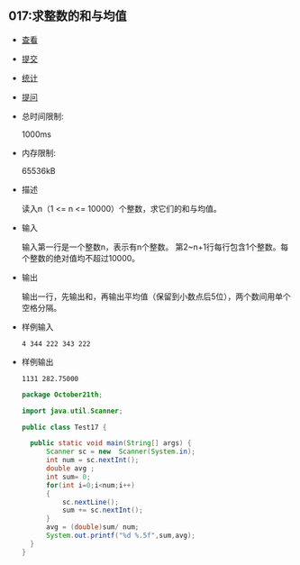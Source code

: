 ## 017:求整数的和与均值

- [查看](http://cxsjsxmooc.openjudge.cn/2019t1fallall/017/)
- [提交](http://cxsjsxmooc.openjudge.cn/2019t1fallall/017/submit/)
- [统计](http://cxsjsxmooc.openjudge.cn/2019t1fallall/017/statistics/)
- [提问](http://cxsjsxmooc.openjudge.cn/2019t1fallall/clarify/017/)

- 总时间限制: 

  1000ms

- 内存限制: 

  65536kB

- 描述

  读入n（1 <= n <= 10000）个整数，求它们的和与均值。 

- 输入

  输入第一行是一个整数n，表示有n个整数。 第2~n+1行每行包含1个整数。每个整数的绝对值均不超过10000。

- 输出

  输出一行，先输出和，再输出平均值（保留到小数点后5位），两个数间用单个空格分隔。

- 样例输入

  `4 344 222 343 222`

- 样例输出

  `1131 282.75000`

  ```java
  package October21th;
  
  import java.util.Scanner;
  
  public class Test17 {
  
  	public static void main(String[] args) {
  		Scanner sc = new  Scanner(System.in);
  		int num = sc.nextInt();
  		double avg ;
  		int sum= 0;
  		for(int i=0;i<num;i++)
  		{
  			sc.nextLine();
  			sum += sc.nextInt();
  		}
  		avg = (double)sum/ num;
  		System.out.printf("%d %.5f",sum,avg);
  	}
  }
  ```

  